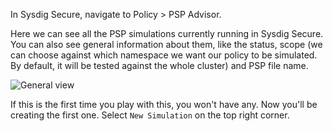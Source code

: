 In Sysdig Secure, navigate to Policy > PSP Advisor. 

Here we can see all the PSP simulations currently running in Sysdig Secure. You can also see general information about them, like the status, scope (we can choose against which namespace we want our policy to be simulated. By default, it will be tested against the whole cluster) and PSP file name.

![General view](/sysdig/courses/secure/secure-pod-policy-advisor/assets/image1.png)

If this is the first time you play with this, you won't have any. Now you'll be creating the first one. Select `New Simulation` on the top right corner.
